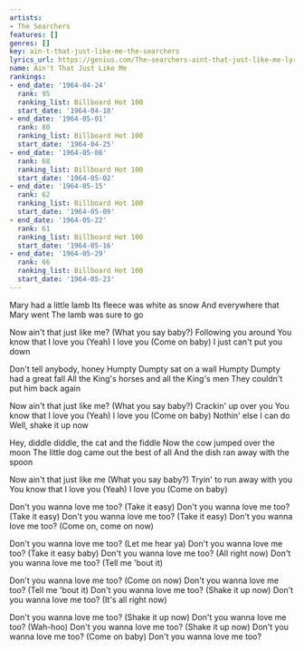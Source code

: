 ```yaml
---
artists:
- The Searchers
features: []
genres: []
key: ain-t-that-just-like-me-the-searchers
lyrics_url: https://genius.com/The-searchers-aint-that-just-like-me-lyrics
name: Ain't That Just Like Me
rankings:
- end_date: '1964-04-24'
  rank: 95
  ranking_list: Billboard Hot 100
  start_date: '1964-04-18'
- end_date: '1964-05-01'
  rank: 80
  ranking_list: Billboard Hot 100
  start_date: '1964-04-25'
- end_date: '1964-05-08'
  rank: 68
  ranking_list: Billboard Hot 100
  start_date: '1964-05-02'
- end_date: '1964-05-15'
  rank: 62
  ranking_list: Billboard Hot 100
  start_date: '1964-05-09'
- end_date: '1964-05-22'
  rank: 61
  ranking_list: Billboard Hot 100
  start_date: '1964-05-16'
- end_date: '1964-05-29'
  rank: 66
  ranking_list: Billboard Hot 100
  start_date: '1964-05-23'
---
```

Mary had a little lamb
Its fleece was white as snow
And everywhere that Mary went
The lamb was sure to go

Now ain't that just like me?
(What you say baby?)
Following you around
You know that I love you
(Yeah)
I love you
(Come on baby)
I just can't put you down

Don't tell anybody, honey
Humpty Dumpty sat on a wall
Humpty Dumpty had a great fall
All the King's horses and all the King's men
They couldn't put him back again

Now ain't that just like me?
(What you say baby?)
Crackin' up over you
You know that I love you
(Yeah)
I love you
(Come on baby)
Nothin' else I can do
Well, shake it up now

Hey, diddle diddle, the cat and the fiddle
Now the cow jumped over the moon
The little dog came out the best of all
And the dish ran away with the spoon

Now ain't that just like me
(What you say baby?)
Tryin' to run away with you
You know that I love you
(Yeah)
I love you
(Come on baby)

Don't you wanna love me too?
(Take it easy)
Don't you wanna love me too?
(Take it easy)
Don't you wanna love me too?
(Take it easy)
Don't you wanna love me too?
(Come on, come on now)

Don't you wanna love me too?
(Let me hear ya)
Don't you wanna love me too?
(Take it easy baby)
Don't you wanna love me too?
(All right now)
Don't you wanna love me too?
(Tell me 'bout it)

Don't you wanna love me too?
(Come on now)
Don't you wanna love me too?
(Tell me 'bout it)
Don't you wanna love me too?
(Shake it up now)
Don't you wanna love me too?
(It's all right now)

Don't you wanna love me too?
(Shake it up now)
Don't you wanna love me too?
(Wah-hoo)
Don't you wanna love me too?
(Shake it up now)
Don't you wanna love me too?
(Come on baby)
Don't you wanna love me too?
